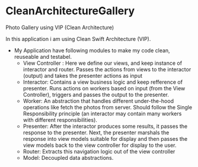 # CleanArchitectureGallery
Photo Gallery using VIP (Clean Architecture)

In this application i am using Clean Swift Architecture (VIP).
- My Application have following modules to make my code clean, reuseable and testabel.
    -   View Controller : Here we define our views, and keep instance of interactor and router. Passes the actions from views to the interactor (output) and takes the presenter actions as input
    -   Interactor: Contains a view business logic and keep refference of presenter. Runs actions on workers based on input (from the View Controller), triggers and passes the output to the presenter.
    -   Worker: An abstraction that handles different under-the-hood operations like fetch the photos from server. Should follow the Single Responsibility principle (an interactor may contain many workers with different responsibilities).
    -   Presenter: After the interactor produces some results, it passes the response to the presenter. Next, the presenter marshals the response into view models suitable for display and then passes the view models back to the view controller for display to the user.
    -   Router: Extracts this navigation logic out of the view controller
    -   Model: Decoupled data abstractions.
